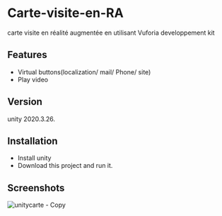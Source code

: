 # Carte-visite-en-RA
carte visite en réalité augmentée en utilisant Vuforia developpement kit

## Features
* Virtual buttons(localization/ mail/ Phone/ site) 
* Play video

## Version
unity 2020.3.26.

## Installation

* Install unity
* Download this project and run it.

## Screenshots
![unitycarte - Copy](https://github.com/nahla-educate/Carte-visite-en-RA/assets/80469651/ff84185c-3578-4742-8a05-7f4ac5601739)
